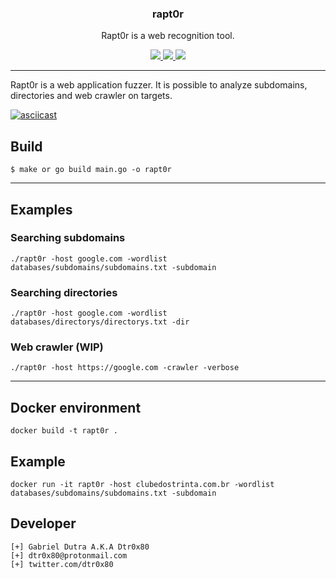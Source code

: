 <p align="center">
  <h3 align="center">rapt0r</h3>
  <p align="center">Rapt0r is a web recognition tool.</p>

  <p align="center">
    <a href="https://twitter.com/dtr0x80">
      <img src="https://img.shields.io/badge/twitter-@dtr0x80-blue.svg">
    </a>
    <a href="https://travis-ci.org/dtr0x80/rapt0r">
      <img src="https://travis-ci.org/dtr0x80/rapt0r.svg?branch=master">
    </a>
    <a href="https://www.gnu.org/licenses/gpl-3.0">
      <img src="https://img.shields.io/badge/License-GPLv3-blue.svg">
    </a>
  </p>
</p>
<hr>

<p>
Rapt0r is a web application fuzzer. It is possible to analyze subdomains, directories and web crawler on targets.
</p>

[![asciicast](https://asciinema.org/a/14.png)](https://asciinema.org/a/326342)

## Build

```
$ make or go build main.go -o rapt0r
```

<hr>

## Examples

### Searching subdomains
```
./rapt0r -host google.com -wordlist databases/subdomains/subdomains.txt -subdomain
```

### Searching directories

```
./rapt0r -host google.com -wordlist databases/directorys/directorys.txt -dir
```

### Web crawler (WIP)

```
./rapt0r -host https://google.com -crawler -verbose
```

<hr>

## Docker environment

```
docker build -t rapt0r .
```

## Example

```
docker run -it rapt0r -host clubedostrinta.com.br -wordlist databases/subdomains/subdomains.txt -subdomain
```

## Developer

```
[+] Gabriel Dutra A.K.A Dtr0x80
[+] dtr0x80@protonmail.com
[+] twitter.com/dtr0x80
```
